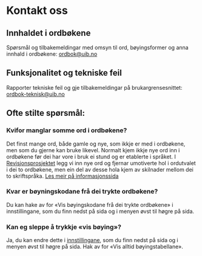 # Kontakt oss
## Innhaldet i ordbøkene
Spørsmål og tilbakemeldingar med omsyn til ord, bøyingsformer og anna innhald i ordbøkene: [ordbok@uib.no](mailto:ordbok@uib.no)

## Funksjonalitet og tekniske feil
Rapporter tekniske feil og gje tilbakemeldingar på brukargrensesnittet: [ordbok-teknisk@uib.no](mailto:ordbok-teknisk@uib.no)

## Ofte stilte spørsmål:
### Kvifor manglar somme ord i ordbøkene?
Det finst mange ord, både gamle og nye, som ikkje er med i ordbøkene, men som du gjerne kan bruke likevel. Normalt kjem ikkje nye ord inn i ordbøkene før dei har vore i bruk ei stund og er etablerte i språket. I [Revisjonsprosjektet](/nno/about/revision-project) legg vi inn nye ord og fjernar umotiverte hol i ordutvalet i dei to ordbøkene, men ein del av desse hola kjem av skilnader mellom dei to skriftspråka. [Les meir på informasjonssida](/nno/missing-word)

### Kvar er bøyningskodane frå dei trykte ordbøkene?
Du kan hake av for «Vis bøyingskodane frå dei trykte ordbøkene» i innstillingane, som du finn nedst på sida og i menyen øvst til høgre på sida.

### Kan eg sleppe å trykkje  «vis bøying»?
Ja, du kan endre dette i [innstillingane](nno/settings), som du finn nedst på sida og i menyen øvst til høgre på sida. Hak av for «Vis alltid bøyingstabellane».

